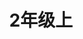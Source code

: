 ---
title: 2年级上
description: 2年级上
thumbnail: https://res.cloudinary.com/dtysyyt3a/image/upload/v1671538736/easymath/2年级上/a3lgqav4zyc5tmwzq86a.png
image: {
  src: "https://res.cloudinary.com/dtysyyt3a/image/upload/v1671538736/easymath/2年级上/a3lgqav4zyc5tmwzq86a.png",
  alt: "2年级上"
}
---